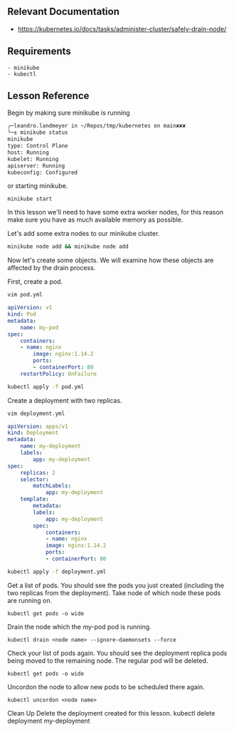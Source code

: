 ## Relevant Documentation
- https://kubernetes.io/docs/tasks/administer-cluster/safely-drain-node/

## Requirements
    - minikube
    - kubectl
## Lesson Reference
Begin by making sure minikube is running
```bash
╭─leandro.landmeyer in ~/Repos/tmp/kubernetes on main✘✘✘
╰─± minikube status
minikube
type: Control Plane
host: Running
kubelet: Running
apiserver: Running
kubeconfig: Configured
```

or starting minikube.

```
minikube start
```

In this lesson we'll need to have some extra worker nodes, for this reason make sure you have as much available memory as possible.

Let's add some extra nodes to our minikube cluster.
```bash
minikube node add && minikube node add
```

Now let's create some objects. We will examine how these objects are affected by the drain process.

First, create a pod.
```bash
vim pod.yml
```

```yaml
apiVersion: v1
kind: Pod
metadata:
    name: my-pod
spec:
    containers:
    - name: nginx
        image: nginx:1.14.2
        ports:
        - containerPort: 80
    restartPolicy: OnFailure
```

```bash
kubectl apply -f pod.yml
```

Create a deployment with two replicas.
```bash
vim deployment.yml
```

```yaml
apiVersion: apps/v1
kind: Deployment
metadata:
    name: my-deployment
    labels:
        app: my-deployment
spec:
    replicas: 2
    selector:
        matchLabels:
            app: my-deployment
    template:
        metadata:
        labels:
            app: my-deployment
        spec:
            containers:
            - name: nginx
            image: nginx:1.14.2
            ports:
            - containerPort: 80
```

```bash
kubectl apply -f deployment.yml
```

Get a list of pods. You should see the pods you just created (including the two replicas from the deployment). Take node of
which node these pods are running on.
```
kubectl get pods -o wide
```
Drain the node which the my-pod pod is running.
```
kubectl drain <node name> --ignore-daemonsets --force
```

Check your list of pods again. You should see the deployment replica pods being moved to the remaining node. The regular
pod will be deleted.

```
kubectl get pods -o wide
```

Uncordon the node to allow new pods to be scheduled there again.

```
kubectl uncordon <node name>
```

Clean Up
Delete the deployment created for this lesson.
kubectl delete deployment my-deployment